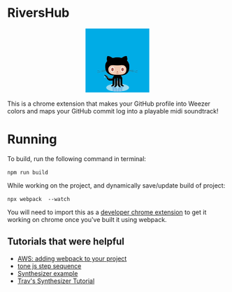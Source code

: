 # RiversHub
<p align="center">
<img src="./weezeroctocat.JPEG" width="29%"/>
</p>
This is a chrome extension that makes your GitHub profile into Weezer colors and maps your GitHub  commit log into a playable midi soundtrack! 


# Running

To build, run the following command in terminal:
```
npm run build
```

While working on the project, and dynamically save/update build of project:
```
npx webpack  --watch
```

You will need to import this as a [developer chrome extension](https://bashvlas.com/blog/install-chrome-extension-in-developer-mode/) to get it working on chrome once you've built it using webpack. 

## Tutorials that were helpful
- [AWS: adding webpack to your project](https://docs.aws.amazon.com/sdk-for-javascript/v3/developer-guide/webpack.html)
- [tone js step sequence](https://github.com/Tonejs/Tone.js/blob/dev/examples/stepSequencer.html)
- [Synthesizer example](https://tonejs.github.io/examples/stepSequencer)
- [Trav's Synthesizer Tutorial](https://blog.techsavvytravvy.com/make-a-synthesizer-with-tonejs)
